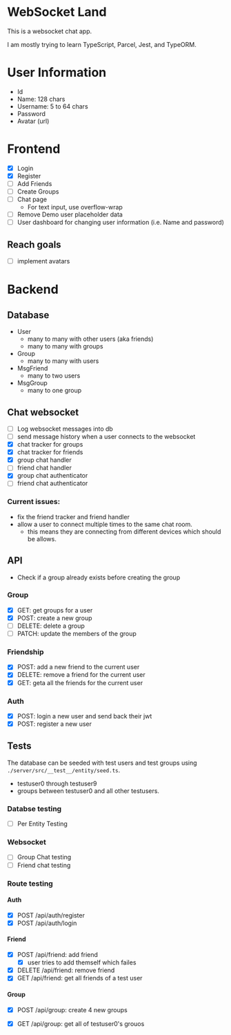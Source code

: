# WebSocket Land

This is a websocket chat app.

I am mostly trying to learn TypeScript, Parcel, Jest, and TypeORM.

# User Information

* Id
* Name: 128 chars 
* Username: 5 to 64 chars
* Password 
* Avatar (url)

# Frontend

- [x] Login
- [x] Register
- [ ] Add Friends
- [ ] Create Groups
- [ ] Chat page
    - For text input, use overflow-wrap
- [ ] Remove Demo user placeholder data
- [ ] User dashboard for changing user information (i.e. Name and password)

## Reach goals
- [ ] implement avatars

# Backend

## Database

* User
    - many to many with other users (aka friends)
    - many to many with groups
* Group
    - many to many with users
* MsgFriend
    - many to two users
* MsgGroup
    - many to one group

## Chat websocket

- [ ] Log websocket messages into db
- [ ] send message history when a user connects to the websocket
- [x] chat tracker for groups
- [x] chat tracker for friends
- [x] group chat handler
- [ ] friend chat handler
- [x] group chat authenticator
- [ ] friend chat authenticator

### Current issues:

- fix the friend tracker and friend handler
- allow a user to connect multiple times to the same chat room.
    - this means they are connecting from different devices which should be allows.

## API

* Check if a group already exists before creating the group

### Group

- [x] GET: get groups for a user
- [x] POST: create a new group
- [ ] DELETE: delete a group
- [ ] PATCH: update the members of the group

### Friendship
- [x] POST: add a new friend to the current user
- [x] DELETE: remove a friend for the current user
- [x] GET: geta all the friends for the current user

### Auth
- [x] POST: login a new user and send back their jwt
- [x] POST: register a new user

## Tests

The database can be seeded with test users and test groups using `./server/src/__test__/entity/seed.ts`.
* testuser0 through testuser9
* groups between testuser0 and all other testusers.

### Databse testing

- [ ] Per Entity Testing

### Websocket

- [ ] Group Chat testing
- [ ] Friend chat testing

### Route testing

#### Auth

- [x] POST /api/auth/register
- [x] POST /api/auth/login 

#### Friend

- [x] POST /api/friend: add friend
    - [x] user tries to add themself which failes
- [x] DELETE /api/friend: remove friend
- [x] GET /api/friend: get all friends of a test user

#### Group

- [x] POST /api/group: create 4 new groups
- [x] GET /api/group: get all of testuser0's grouos 

